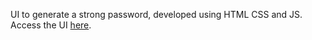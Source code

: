 UI to generate a strong password, developed using HTML CSS and JS.
Access the UI [here](https://s4hms.github.io/pswd/).
